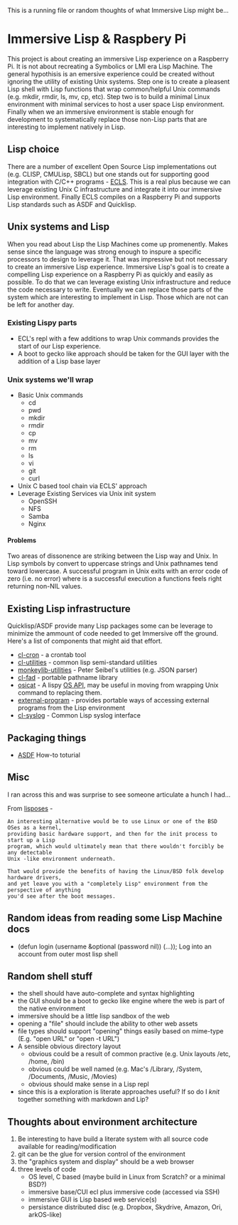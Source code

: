 This is a running file or random thoughts of what Immersive Lisp might be...

# Immersive Lisp & Raspbery Pi

This project is about creating an immersive Lisp experience on a Raspberry Pi.
It is not about recreating a Symbolics or LMI era Lisp Machine. The general
hypothisis is an emersive experience could be created without ignoring
the utility of existing Unix systems.  Step one is to create a pleasent
Lisp shell with Lisp functions that wrap common/helpful Unix commands
(e.g. mkdir, rmdir, ls, mv, cp, etc). Step two is to build a minimal
Linux environment with minimal services to host a user space Lisp environment.
Finally when we an immersive environment is stable enough for development
to systematically replace those non-Lisp parts that are interesting to
implement natively in Lisp.

## Lisp choice

There are a number of excellent Open Source Lisp implementations out
(e.g. CLISP, CMULisp, SBCL) but one stands out for supporting good
integration with C/C++ programs - [ECLS](http://ecls.sourceforge.net). 
This is a real plus because we can leverage existing Unix C infrastructure 
and integrate it into our immersive Lisp environment. Finally ECLS compiles
on a Raspberry Pi and supports Lisp standards such as ASDF and Quicklisp.

## Unix systems and Lisp

When you read about Lisp the Lisp Machines come up promenently. Makes
sense since the language was strong enough to inspure a specific 
processors to design to leverage it. That was impressive but not necessary 
to create an immersive Lisp experience. Immersive Lisp's goal is to
create a compelling Lisp experience on a Raspberry Pi as quickly and easily
as possible. To do that we can leverage existing Unix infrastructure and
reduce the code necessary to write.  Eventually we can replace those parts
of the system which are interesting to implement in Lisp. Those which are not
can be left for another day.


### Existing Lispy parts

+ ECL's repl with a few additions to wrap Unix commands provides the start of our Lisp experience.
+ A boot to gecko like approach should be taken for the GUI layer with the addition of a Lisp base layer

### Unix systems we'll wrap

+ Basic Unix commands
  - cd
  - pwd
  - mkdir
  - rmdir
  - cp
  - mv
  - rm
  - ls
  - vi
  - git
  - curl
+ Unix C based tool chain via ECLS' approach
+ Leverage Existing Services via Unix init system
  - OpenSSH
  - NFS
  - Samba
  - Nginx
	
#### Problems

Two areas of dissonence are striking between the Lisp way and Unix. In Lisp 
symbols by convert to uppercase strings and Unix pathnames tend toward 
lowercase.  A successful program in Unix exits with an error code of zero 
(i.e. no error) where is a successful execution a functions feels right 
returning non-NIL values.

## Existing Lisp infrastructure

Quicklisp/ASDF provide many Lisp packages some can be leverage to minimize
the ammount of code needed to get Immersive off the ground. Here's a list
of components that might aid that effort.

+ [cl-cron](http://quickdocs.org/cl-cron) - a crontab tool
+ [cl-utilities](http://common-lisp.net/project/cl-utilities/) - common lisp semi-standard utilities
+ [monkeylib-utilities](http://quickdocs.org/monkeylib-utilities/) - Peter Seibel's utilities (e.g. JSON parser)
+ [cl-fad](http://quickdocs.org/cl-fad/) - portable pathname library
+ [osicat](http://www.common-lisp.net/project/osicat/) - A lispy [OS API](http://www.common-lisp.net/project/osicat/manual/osicat.html), may be useful in moving from wrapping Unix command to replacing them.
+ [external-program](https://github.com/sellout/external-program) - provides portable ways of accessing external programs from the Lisp environment
+ [cl-syslog](http://quickdocs.org/cl-syslog/) - Common Lisp syslog interface

## Packaging things

+ [ASDF](http://common-lisp.net/~mmommer/asdf-howto.shtml) How-to toturial

## Misc

I ran across this and was surprise to see someone articulate a hunch I had...

From [lisposes](http://linuxfinances.info/info/lisposes.html) -

    An interesting alternative would be to use Linux or one of the BSD OSes as a kernel,
    providing basic hardware support, and then for the init process to start up a Lisp
    program, which would ultimately mean that there wouldn't forcibly be any detectable
    Unix -like environment underneath.

    That would provide the benefits of having the Linux/BSD folk develop hardware drivers,
    and yet leave you with a "completely Lisp" environment from the perspective of anything
    you'd see after the boot messages.


## Random ideas from reading some Lisp Machine docs

+ (defun login (username &optional (password nil)) (...)); Log into an account from outer most lisp shell

## Random shell stuff

+ the shell should have auto-complete and syntax highlighting
+ the GUI should be a boot to gecko like engine where the web is part of the native environment
+ immersive should be a little lisp sandbox of the web
+ opening a "file" should include the ability to other web assets
+ file types should support "opening" things easily based on mime-type (E.g. "open URL" or "open -t URL")
+ A sensible obvious directory layout
  - obvious could be a result of common practive (e.g. Unix layouts /etc, /home, /bin)
  - obvious could be well named (e.g. Mac's /Library, /System, /Documents, /Music, /Movies)
  - obvious should make sense in a Lisp repl
+ since this is a exploration is literate approaches useful? If so do I *knit* together something with markdown and Lip?

## Thoughts about environment architecture

1. Be interesting to have build a literate system with all source code available for reading/modification
2. git can be the glue for version control of the environment
3. the "graphics system and display" should be a web browser 
4. three levels of code
    - OS level, C based (maybe build in Linux from Scratch? or a minimal BSD?)
    - immersive base/CUI ecl plus immersive code (accessed via SSH)
    - immersive GUI is Lisp based web service(s)
    - persistance distributed disc (e.g. Dropbox, Skydrive, Amazon, Ori, arkOS-like)

